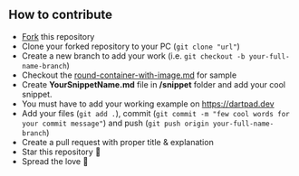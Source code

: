 
## How to contribute

- [Fork](https://github.com/pratikbutani/awesome-flutter-snippets/fork) this repository
- Clone your forked repository to your PC (`git clone "url"`)
- Create a new branch to add your work (i.e. `git checkout -b your-full-name-branch`)
- Checkout the [round-container-with-image.md](https://github.com/pratikbutani/awesome-flutter-snippets/blob/main/snippets/round-container-with-image.md) for sample
- Create **YourSnippetName.md** file in **/snippet** folder and add your cool snippet.
- You must have to add your working example on https://dartpad.dev 
- Add your files (`git add .`), commit (`git commit -m "few cool words for your commit message"`) and push (`git push origin your-full-name-branch`)
- Create a pull request with proper title & explanation 
- Star this repository 🌟
- Spread the love 💙
